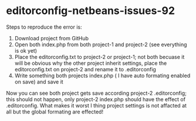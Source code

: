 # editorconfig-netbeans-issues-92

Steps to reproduce the error is:
1) Download project from GitHub
2) Open both index.php from both project-1 and project-2 (see everything is ok yet)
3) Place the editorconfig.txt to project-2 or project-1; not both becuase it will be obvious why the other project inherit settings, place the editorconfig.txt on project-2 and rename it to .editorconfig
4) Write something both projects index.php ( I have auto formating enabled on save) and save it

Now you can see both project gets save according project-2 .editorconfig; this should not happen, only project-2 index.php should have the effect of .editorconfig. What makes it worst I thing project settings is not affacted at all but the global formating are effected!
